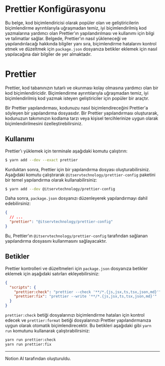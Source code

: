 # Prettier Konfigürasyonu

Bu belge, kod biçimlendiricisi olarak popüler olan ve geliştiricilerin biçimlendirme ayrıntılarıyla uğraşmadan temiz, iyi biçimlendirilmiş kod yazmalarına yardımcı olan Prettier'ın yapılandırılması ve kullanımı için bilgi ve talimatlar sağlar. Belgede, Prettier'ın nasıl yükleneceği ve yapılandırılacağı hakkında bilgiler yanı sıra, biçimlendirme hatalarını kontrol etmek ve düzeltmek için `package.json` dosyanıza betikler eklemek için nasıl yapılacağına dair bilgiler de yer almaktadır.

# Prettier

Prettier, kod tabanınızın tutarlı ve okunması kolay olmasına yardımcı olan bir kod biçimlendiricidir. Biçimlendirme ayrıntılarıyla uğraşmadan temiz, iyi biçimlendirilmiş kod yazmak isteyen geliştiriciler için popüler bir araçtır.

Bir Prettier yapılandırması, kodunuzu nasıl biçimlendireceğini Prettier'a söyleyen bir yapılandırma dosyasıdır. Bir Prettier yapılandırması oluşturarak, kodunuzun takımınızın kodlama tarzı veya kişisel tercihlerinize uygun olarak biçimlendirilmesini özelleştirebilirsiniz.

## Kullanımı

Prettier'ı yüklemek için terminale aşağıdaki komutu çalıştırın:

```bash
$ yarn add --dev --exact prettier
```

Kurduktan sonra, Prettier için bir yapılandırma dosyası oluşturabilirsiniz. Aşağıdaki komutu çalıştırarak `@itservtechnology/prettier-config` paketini bir temel yapılandırma olarak kullanabilirsiniz:

```bash
$ yarn add --dev @itservtechnology/prettier-config
```

Daha sonra, `package.json` dosyanızı düzenleyerek yapılandırmayı dahil edebilirsiniz:

```json
{
  // ...
  "prettier": "@itservtechnology/prettier-config"
}
```

Bu, Prettier'ın `@itservtechnology/prettier-config` tarafından sağlanan yapılandırma dosyasını kullanmasını sağlayacaktır.

## Betikler

Prettier kontrolleri ve düzeltmeleri için `package.json` dosyanıza betikler eklemek için aşağıdaki satırları ekleyebilirsiniz:

```json
{
  "scripts": {
    "prettier:check": "prettier --check '**/*.{js,jsx,ts,tsx,json,md}'",
    "prettier:fix": "prettier --write '**/*.{js,jsx,ts,tsx,json,md}'"
  }
}
```

`prettier:check` betiği dosyalarınızı biçimlendirme hataları için kontrol edecek ve `prettier:format` betiği dosyalarınızı Prettier yapılandırmanıza uygun olarak otomatik biçimlendirecektir. Bu betikleri aşağıdaki gibi `yarn run` komutunu kullanarak çalıştırabilirsiniz:

```bash
yarn run prettier:check
yarn run prettier:fix
```

---

Notion AI tarafından oluşturuldu.
